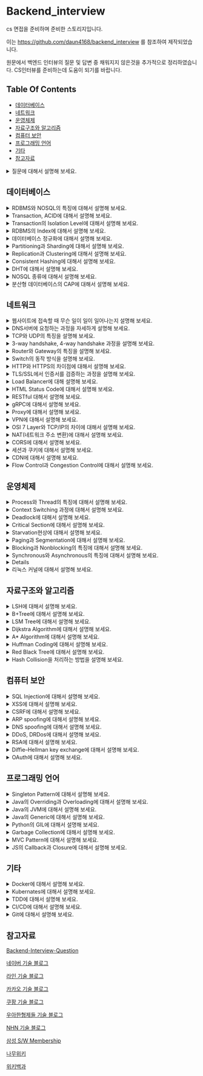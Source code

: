 # Backend_interview
cs 면접을 준비하며 준비한 스토리지입니다.

이는 https://github.com/daun4168/backend_interview 를 참조하여 제작되었습니다.

원문에서 백엔드 인터뷰의 질문 및 답변 중 채워지지 않은것을 추가적으로 정리하였습니다. CS인터뷰를 준비하는데 도움이 되기를 바랍니다.



## Table Of Contents
- [데이터베이스](#데이터베이스)
- [네트워크](#네트워크)
- [운영체제](#운영체제)
- [자료구조와 알고리즘](#자료구조와-알고리즘)
- [컴퓨터 보안](#컴퓨터-보안)
- [프로그래밍 언어](#프로그래밍-언어)
- [기타](#기타)
- [참고자료](#참고자료)


<details>
  <summary>질문에 대해서 설명해 보세요.</summary>
  </br>
  답변답변답변<br>
  </br>
</details>


## 데이터베이스
<details>
  <summary>RDBMS와 NOSQL의 특징에 대해서 설명해 보세요.</summary>
  </br>
  RDB의 경우, 정해진 스키마를 갖고 있습니다. <br>
  데이터는 관계를 통해서 여러개의 테이블에 분산됩니다. <br>
  테이블간의 관계에서 foreigen key를 사용해서 join이 가능하다는 점이 특징입니다. <br>
  NOSQL의 경우에는 다양한 프로그램들이 있어서 각기 특징이 다릅니다. <br>
  보편적인 특징으로는, RDB와 반대로 Schema가 존재하지 않고, 테이블 간의 관계를 정의하지 않으며, <br>
  분산 저장을 통한 Scale-out에 유리한 구조를 가지고 있습니다. <br>
  <br>
  RDB는 데이터 구조가 명확하고 변경 될 여지가 없고, <br> 
  데이터 무결성에 대한 보장이 필요한 시스템에서 사용하는 것이 좋습니다. <br>
  또한, 관계를 맺고 있는 데이터가 자주 Update가 일어나는 경우에 적합합니다. <br>
  NOSQL은 데이터 구조를 잘 알 수 없고, <br>
  데이터의 구조의 변경이 일어날 수 있는 경우에 사용하는  것이 좋습니다. <br>
  또한 데이터의 양이 많지만 Update가 많이 이루어지지 않는 시스템에 사용하는 것이 좋습니다. <br>
  </br>
</details>

<details>
  <summary>Transaction, ACID에 대해서 설명해 보세요.</summary>
  </br>
  트랜잭션이란 DB내에서 하나의 논리적 기능을 수행하기 위해서 여러 작업들을 묶어놓은 단위입니다. <br>
  ACID란 트랜잭션의 특징입니다. Atomicity, Consistency, Isolation, Durability를 나타냅니다.<br>
  <br>
  Atomicity, 원자성은 All or Nothing, 즉 한 트랜잭션 내의 모든 연산이<br>
  전부 수행되거나, 아니면 전부 수행되지 않는다는 것을 나타냅니다.<br>
  Consistnecy, 일관성은 트랜잭션 완료 이후에도 일관성 있는 DB상태를 유지하는 것을 의미합니다. <br>
  시스템의 규칙은 수행 전과 수행 후에도 같아야 합니다.<br>
  Isolation, 독립성은 트랜잭션 수행 중에는 다른 작업이 영향을 주지 않는다는 뜻입니다. <br>
  즉, 트랜잭션의 순서는 연속적이여야만 함을 의미합니다. <br>
  Durability, 영구성은 성공적으로 수행된 트랜잭션은 영원히 반영됨을 뜻합니다. <br>
  모든 트랜잭션은 로그로 남고, 이전 상태로 되돌릴 수 있습니다. <br>
  <br>
</details>

<details>
  <summary>Transaction의 Isolation Level에 대해서 설명해 보세요.</summary>
  </br>
  트랜잭션의 격리 수준은 여러가지 단계가 있습니다. <br>
  Lock 또는, MVCC(multiversion concurrency control)를 사용합니다. <br>
  <br>
  Level0, Read Uncommitted는 트랜젝션에서 처리중인,  <br>
  아직 커밋되지 않은 데이터를 다른 트랜잭션이 읽는 것을 허용합니다. <br>
  Dirty Read현상이 발생합니다.<br>
  정합성에 문제가 많아 주로 사용하지는 않습니다. <br>
  <br>
  Level1, Read Committed는 커밋되어 확정된 데이터만 읽는 것을 허용합니다.  <br>
  Non-Reapeatable Read(Inconsistent Analysis)현상이 발생합니다. <br>
  읽기를 공유하는 Lock를 이용해서 하나의 레코드를 읽을 때 Lock를 설정하고,  <br>
  해당 레코드에서 빠지는 순간 Lock을 해제해서 구현하는 방식이 있습니다. <br>
  또는 쿼리시작 시점의 Undo데이터를 제공하는 방식으로 구현이 가능합니다. <br>
  성능과 정합성에 적절한 타협을 한 방식으로 DBMS에서 주로 사용합니다. <br>
  <br>
  Level2, Repeatable Read는, 선행 트랜잭션이 읽은 데이터를 트랜잭션이 종료될 때 까지 <br>
  이후 트랜잭션이 Update/Delete를 하는 것을 허용하지 않습니다. <br>
  Phantom Read(첫번째 쿼리에서 없던 레코드가 두번째 쿼리에서 나타남)현상이 발생합니다.<br>
  Lock을 커밋할 때 까지 유지하는 방식으로 구현하거나,  <br>
  각 트랜잭션에 순차적으로 ID를 부여하여, <br>
  트랜잭션 ID보다 작은 번호에서 변경된 것만 읽게 하는 방식으로 구현이 가능합니다. <br>
  <br>
  Level3, Serializable는, 트랜잭션을 순차적으로 처리하는 것을 의미합니다. <br>
  읽는 것이 가장 엄격하고 정밀한 isolation을 보장하지만, <br>
  동시 처리성능이 낮아 거의 사용되지 않습니다. <br>
  <br>
</details>

<details>
  <summary>RDBMS의 Index에 대해서 설명해 보세요.</summary>
  </br>
  인덱스는 테이블의 동작 속도를 높여주는 자료 구조입니다. <br>
  인덱스를 설정할 때는, Cardinality 등의 기준을 사용해서 결정합니다. <br>
  Cardinality란, 특정 컬럼에 사용되는 값의 유니크한 값의 개수입니다.   <br>
  Cardinality가 높을 수록 인덱스를 설정했을 때 효율적입니다.  <br>
  Index를 설정할 경우 Select Query는 효과적으로 실행할 수 있지만,  <br>
  Create, Update, Delete Query의 경우 성능이 떨어지므로,  <br>
  DB가 어떻게 사용되는 지에 따라 적절한 수준으로 설정하는 것이 좋습니다.  <br>
  </br>
</details>

<details>
  <summary>데이터베이스 정규화에 대해서 설명해 보세요.</summary>
  </br>
  데이터베이스 정규화에는, 1NF, 2NF, 3NF, BCNF등이 있습니다. <br>
  정규화 되지 않은 테이블은, 갱신 이상, 삽입 이상, 삭제 이상 등의 문제가 있습니다. <br>
  정규화를 통해, Data Reduncamcy를 제거하며, <br>
  데이터 저장을 논리적으로, 의미있게(informative) 할 수 있는 장점이 있습니다.  <br>
  또한 데이터베이스 구조 확장 시에 구조 변경을 최소화 할 수 있습니다.  <br>
  <br>
  1NF, 1차 정규형의 핵심은, 각 Row마다 Column의 값이 1개씩만 있어야 합니다. (Atomic Value)<br>
  원칙적으로는 "어떤 관계와 동일 구조"임을 뜻하며, 아래의 조건이 있습니다.<br>
  1. 모든 Column(attribute)는 각 Table에서 Unique하다. <br>
  2. 모든 entry는 하나의 값을 가져야 하며, Atomic해야 한다. <br>
  3. 중복되는 Row가 없다.<br>
  <br>
  2NF, 2차 정규형의 핵심은, 부분적 종속이 없어야 합니다. (완전 함수 종속)<br>
  즉, Candidate Key와 K와, K에 속하지 않은 Attirbute A가 있을 때, <br>
  A를 결정하기 위해 K일부로 결정되지 않고, K전체를 참조해야 하는 경우,<br>
  1NF인 테이블은 2NF의 필요충분조건을 만족합니다. <br>
  <br>
  3NF, 3차 정규형의 핵심은 테이블 내의 모든 속성이 기본 키에만 의존해야 합니다. <br>
  (이행적 함수 종속 없음)<br>
  이행적 함수 종속이란 A -> B, B -> C  ==> A -> C 를 의미합니다. <br>
  <br>
  BCNF 정규화의 핵심은 모든 결정자가 후보 키가 되는 것입니다. <br>
  즉, 어떤 컬럼이 다른 컬럼의 값을 결정하는 결정자인데 Candidate Key가 아니라면,<br>
  BCNF 정규화를 만족시키기 위해 분해해야 합니다. <br>
  </br>
</details>

<details>
  <summary>Partitioning과 Sharding에 대해서 설명해 보세요.</summary>
  </br>
  파티셔닝은, Perfomance, Manageability, Availability를 향상시키기 위해<br>
  테이블/인덱스를 분리하는 방법입니다. <br>
  <br>
  파티셔닝 방법은 크게 두가지로 볼 수 있습니다.<br>
  Horizontal Partitioning은, 동일한 스키마의 데이터를 여러개의 테이블에<br>
  나누어 저장하는 것을 뜻합니다. Row기반으로 데이터를 분리합니다. <br>
  Vertical Partitioning은, 하나의 Entity에 저장된 데이터를 여러개의 엔티티로<br>
  분리하는것을 뜻합니다. Column기반으로 데이터를 분리합니다. <br>
  <br>
  Range Partitioning은, 연속적인 숫자 등을 기준으로 파티셔닝 하는 방식입니다. <br>
  Hash Partitioning은, 각 파티션마다 해시값의 범위를 할당하는 방식입니다. <br>
  범위 Query를 효율적으로 실행이 불가능하다는 단점이 있습니다. <br>
  추가적으로 보조 색인이 존재하는 DB라면 다음의 파티셔닝 방식을 사용합니다.<br>
  Document-based partitioning(Local index)의 경우, <br>
  각 파티션마다 index를 둡니다.<br>
  Term-based partitioning(Global index)의 경우, <br>
  모든 파티션의 데이터를 담당하는 index를 만들고, global index또한 파티셔닝합니다. <br>
  Global index의 갱신은 보편적으로 비동기적으로 이루어집니다. <br>
  <br>
  샤딩은, Horizontal Partitioning을 뜻하기도 하고, <br>
  그중에서도 물리적인 형태로 파티셔닝 하는 것만을 뜻하기도 합니다. <br>
  </br>
</details>

<details>
  <summary>Replication과 Clustering에 대해서 설명해 보세요.</summary>
  </br>
  리플리케이션은, DB를 권한에 따라 Master-Slave로 구축하는 방식입니다.  <br>
  Master Node는 쓰기작업만을, Slave Node는 읽기작업만을 처리합니다.  <br>
  비동기적으로 운영되어 지연시간이 적은 장점이 있지만, <br>
  데이터 동기화가 보장되지 않아 일관성에 문제가 있을 수 있고, <br>
  Master Node에 문제가 생길 경우 복구가 어렵습니다. <br>
  <br>
  클러스터링은, DB를 여러개의 서버에 수평적으로 구축하는 방식입니다. <br>
  클러스터링은 SPoF(Single point of Failure)와 같은 문제를 해결하기 위해서 사용합니다. <br>
  동기적으로 운영되어 Write에 지연 시간이 있습니다. <br>
  항상 일관성있는 데이터를 얻을 수 있고,  <br>
  하나의 노드가 죽어도 끊김없이 계속 운용이 가능합니다.  <br>
  </br>
</details>

<details>
  <summary>Consistent Hashing에 대해서 설명해 보세요.</summary>
  </br>
  Hash Ring을 사용해서 해싱을 하는 방법입니다. <br>
  메타정보 조회 없이 클러스터에서 키가 저장된 노드를 바로 찾아갈 수 있습니다.<br>
  Rebalancing문제를 해결하기 위한 방법입니다. <br>
  Virtual Node는, 실제 물리 노드보다 토큰을 더 많이 보유하는 방식입니다.<br>
  이를 통해, Object분포의 불균일성을 해결합니다. <br>
  <br>
  일반 HashTable을 사용하면, 분산 DB에서 node를 추가하거나 삭제하는데<br>
  O(K)의 시간이 걸립니다. (K는 Key의 수) Coninstent Hashing을 사용하면<br>
  O(K/N)의 시간으로 가능합니다. 단, Key를 추가하거나 삭제할 때, <br>
  일반적인 HashTable은 O(1)이면 가능하지만, Consistent Hashing의 경우<br>
  O(logN)의 시간이 걸립니다. (N은 Node의 수)<br>
  <br>
  DynamoDB, Memcached와 같은 NOSQL에 주로 사용되고 있습니다. <br>
  </br>
</details>

<details>
  <summary>DHT에 대해서 설명해 보세요.</summary>
  </br>
  Distributeed Hash Table
  Cassandra, BitTorrent
  </br>
</details>

<details>
  <summary>NOSQL 종류에 대해서 설명해 보세요.</summary>
  </br>
  
  </br>
</details>

<details>
  <summary>분산형 데이터베이스의 CAP에 대해서 설명해 보세요.</summary>
  </br>
  Database가 Consistency, Availability, Partitioning를 모두 만족할 수 없고, 
  둘만 만족할 수 있다는  것입니다. 
  </br>
</details>




## 네트워크
<details>
  <summary>웹사이트에 접속할 때 무슨 일이 일이 일어나는지 설명해 보세요.</summary>
  </br>
  주소창에 URL을 입력하면 브라우저는 DNS서버에 요청을 해서 IP주소를 얻습니다. <br>
  IP주소를 얻으면 HTTP를 이용해서 IP주소로 웹사이트에 대해 요청합니다. <br>
  서버는 요청을 받으면, 처리해서 다시 응답을 보냅니다. <br>
  브라우저는 응답을 받으면 HTML코드를 파싱해서 화면에 출력합니다. <br>
  </br>
</details>

<details>
  <summary>DNS서버에 요청하는 과정을 자세하게 설명해 보세요.</summary>
  </br>
  www.google.com 에 요청한다고 가정하겠습니다. <br>
  브라우저는 DNS서버에 요청하기 전, 브라우저에 도메인이 캐싱되어 있는지 확인합니다. <br>
  없을 경우, OS의 hosts파일에 도메인이 있는지 확인합니다. 없을 경우, local dns서버에 물어봅니다. <br>
  local dns서버는 root name서버의 ip주소를 기록한 hint파일이 있어, <br>
  이것을 참조하여 local dns 서버로 요청을 보냅니다. <br>
  root name서버는 NS레코드와 A레코드가 있는 Glue레코드를 참조하여 <br>
  top-level name server를 참조하라고 응답합니다. <br>
  top-level name server - com 서버는 그 아래 서버에 대한 정보를 갖고 있어 <br>
  google.com의 네임서버를 참조하라고 응답합니다. <br>
  최  요청을 받은 네임서버는 클라이언트에게 google.com의 IP주소를 전송합니다. <br>
  물론 각 서버는 한번 요청한 이후 캐시를 저장하고 있어 동일한 요청에 대해 계속 <br>
  다른 DNS서버로 요청을 보내지는 않습니다. 단, 캐시에는 TTL이 있어 유효기간이 지나면 삭제됩니다. <br>
  Windows의 경우, default로 86,400(1day)만큼 DNS Cache를 저장합니다. <br>
  <br>
  DNS서버에 요청을 보낼 때, 보편적으로는 UDP/53 포트를 사용하지만, 전송 데이터가 512Byte이상이거나, <br>
  Zone Transfer가 일어나는 경우에는 TCP/53을 사용합니다. <br>
  DNS프로토콜은 원래 암호화를 하지 않지만, 감청 이슈로 인해, DNS over TLS, DNS over HTTPS 등을 <br>
  이용해 암호화하려는 기술들이 사용되고 있습니다. <br>
  </br>
</details>

<details>
  <summary>TCP와 UDP의 특징을 설명해 보세요.</summary>
  </br>
  TCP/UDP 모두 OSI 7 Layer 중 Transport layer에서 사용하는 기술입니다. <br>
  TCP는 3-way handshake 과정을 통해 연결을 설정하고 4-way handshaker과정을 통해 해제합니다. <br>
  TCP는 흐름 제어를 위해 보편적으로 Sliding Window 방식을 사용합니다. 한 번에 처리할 수 있는 <br>
  데이터를 정해 놓고, 보내고, 응답받고, 윈도우를 밀어내는 방식을 반복해서 전송합니다. <br>
  이 때, Receiver는 Sender로 ACK을 보냅니다. ACK을 보낼 때, Seq번호를 순차적으로 같이 <br>
  전송하기 때문에 Sender는 같은 Seq번호의 ACK이 여러 번 도착할 경우 문제가 발생한 것을 <br>
  알 수 있습니다.  <br>
  TCP는 세그먼트가 손실되었거나 훼손된 경우 를 통해 Go-Back-ARQ 등을 통해 재전송합니다.<br>
  네트워크가 혼잡해지지 않도록, Slow Start등의 혼잡제어 기법또한 사용합니다. <br>
  UDP에는 이러한 제어가 존재하지 않습니다. <br>
  TCP와 UDP 모두Checksum을 이용해서 전송받은 데이터가 정확한지 검증하는 과정을 거칩니다. <br>
  <br>
  TCP는 연결 지향형 프로토콜로, HTTP, FTP등에서 주로 사용하며 속도가 느리나 신뢰성을 보장합니다. <br>
  UDP는 그 반대로, 순서와 확실한 전송이 보장되지 않지만, 속도가 빠르고 헤더 크기가 작습니다. <br> 
  UDP는 DNS, 일부 실시간 동영상 서비스, 응답속도가 중요한 게임 등에서 사용합니다. <br>
  <br>
  다른 Transport Layer의 프로토콜로는 QUIC가 있습니다. <br>
  HTTP/3에서 사용하며, UDP기반이지만 신뢰성을 보장해줍니다. <br>
  </br>
</details>

<details>
  <summary>3-way handshake, 4-way handshake 과정을 설명해 보세요.</summary>
  </br>
  3-way handshake <br>
    1. Server는 Listen상태, Client에서 SYN(M) 전송 <br>
    2. Server는 응답을 받고 SYN_RCV로 상태 전환, ACK(N+1),SYN(N) 전송 <br>
    3. Client는 Established 상태로 전환, ACK(N+1)전송 <br>
    4. Server는 ACK을 받고 서버는 Established 상태로 전환 <br>
  <br>
  4-way handshake <br>
    1. Client는 FIN 전송 <br>
    2. Server는 FIN을 받고 TIMEOUT으로 상태 전환, 일단 ACK전송 <br>
    3. Server는 나머지 데이터 모두 전송 후 FIN 전송 <br>
    4. Client는 FIN받고, ACK전송 <br>
    5. Server는 ACK을 받고 소켓 Close <br>
    6. Client는 Time wait으로 일정 기간 대기 이후 Close <br>
  </br>
</details>

<details>
  <summary>Router와 Gateway의 특징을 설명해 보세요.</summary>
  </br>
  라우터는 OSI 7 Layer 중, Network Layer에서 동작하는 장비입니다. <br>
  Subnet이 다른 장비간을 연결 할 떄 사용합니다. <br>
  Routing Table을 참조하여 목적지의 IP주소에 따라 다른 Router로 패킷을 전달합니다. <br>
  라우팅 기법으로는 CIDR(사이더)방식을 가장 많이 활용하며, <br>
  각 네트워크의 영역을 구분지을 수 있습니다.  <br>
  게이트웨이는 서로 다른 통신망, 혹은 다른 프로토콜을 사용하는 네트워크 간을 연결해 줍니다. <br>
  다만 게이트웨이와 라우터는 명확하게 분리되는 개념이 아닙니다. 특정 역할을 의미하는 것이라서, <br>
  라우터가 게이트웨이의 역할을 할 수도 있고, 다른 장비나 소프트웨어가 그러한 역할을 할 수도 있습니다. 
  </br><br>
</details>

<details>
  <summary>Switch의 동작 방식을 설명해 보세요.</summary>
  </br>
  스위치는 OSI 7 Layer 중, Data Link Layer에서 동작하는 장비입니다. <br>
  Mac Address가 기록된 테이블을 가지고 있어,  <br>
  목적지의 MAC주소를 가진 장비의 포트로만 프레임을 전송합니다. <br>
  스위치가 처음에 아무런 정보도 갖고 있지 않다면, 모든 포트로 프레임을 전송하지만, <br>
  프레임이 스위치를 거쳐갈 때, 각 포트의 MAC주소를 기억합니다. <br>
  처음 MAC주소를 사용한 통신을 하기 위해서는, 송신자는 ARP요청 패킷을 <br>
  Broadcast로 전송합니다. 모든 호스트와 라우터는 ARP 요청 패킷을 수신하지만, <br>
  요청 패킷에 해당하는 수신자만 ARP Reply 패킷을 유니캐스트로 전송합니다. <br>
  </br>
</details>

<details>
  <summary>HTTP와 HTTPS의 차이점에 대해서 설명해 보세요.</summary>
  </br>
  HTTP는 평문 데이터를 전송하는 프로토콜이고, 이러한 과정에서 제3자가 패킷을 탈취할 경우, <br>
  패킷 안에 있는 정보를 볼 수 있습니다. HTTPS는 HTTP내용을 SSL/TLS를 프로토콜을 통해 <br>
  암호화 해서 전송합니다. <br>
  HTTPS는 80번 포트를, HTTPS는 443번 포트를 사용합니다.  <br>
  TLS통신을 위해서 Hannshake과정을 거치며, 내용은 다음과 같습니다. <br>
  1. Client는 ClientHello 전송 <br>
  2. Server는 ServerHello 전송 <br>
  3. Server는 인증서, 랜덤 데이터를 포함한 Certificate전송 <br>
  4. Client는 인증서 검증 <br>
  5. Client는 pre-master secret을 생성하고 인증서의 공개 키를 이용해 암호화, 전송 <br>
  6. Server는 복호화해서 pre-master secret을 알아내고, master secret생성 <br>
  7. Server는 master secret으로 Session key생성 <br>
  8. Server, Client는 ChangeCipherSpec, Finished전송으로 과정 완료 <br>
  9. Server, Client는 대칭키 암호를 이용해 통신 <br>
  <br>
</details>

<details>
  <summary>TLS/SSL에서 인증서를 검증하는 과정을 설명해 보세요.</summary>
  </br>
  인증서에는, 발급자, 서명 알고리즘, 유효기간, 공개 키, 지문 등의 내용이 있습니다. <br>
  <br>
  인증서의 검증은 최상위 인증 기관 - Root CA가 신뢰할 수 있다는 것으로 시작합니다. <br>
  Root CA들의 인증서 및 공개 키는 보통 MS 트러스티드 루트 프로그램 등, OS에서 받아옵니다. <br>
  다만 최근 Chrome의 경우 자체 루트 인증인 Chrome root program을 운영할 계획이라고 합니다. <br>
  <br>
  중간 인증 기관(ICA)의 인증서가 신뢰할 만한 인증서인지 검증하기 위해, <br>
  ICA인증서의 지문을 RootCA의 공개키를 이용해서 복호화합니다. <br>
  이 지문이 인증서의 해시값과 일치할 경우 인증서를 신뢰할 수 있습니다 <br>
  동일한 과정을 하위 CA까지 검증하는 과정(Chain of Trust)으로 인증서를 검증할 수 있습니다. <br>
  암호화 알고리즘으로는 SHA256 RSA2048을 주로 사용합니다.<br>
  다만 RootCA를 신뢰할 수 없을 때, <br>
  즉 RootCA의 비밀키가 유출되었을 경우에는 문제가 발생할 수 있습니다. <br>
  참고: chrome://settings/security <br>
  <br>
</details>

<details>
  <summary>Load Balancer에 대해 설명해 보세요.</summary>
  </br>
   로드 밸런서는 서버에 가해지는 부하를 분산해주는 장치 및 기술을 말합니다. <br>
   서버에서 서비스를 하기에 트래픽이 너무 높다면 Scale-up / Scale-out 을 해야 합니다. <br>
   다만 Scale-up은 한계가 있어 결국 분산 처리를 위해 Scale-out을 합니다. <br>
   DNS서버가 로드밸런서의 IP주소를 클라이언트에게 전송하고, 클라이언트는 로드밸런서로 요청을 보냅니다. <br>
   로드밸런서는 요청을 서버로 분배하고, 서버는 로드밸런서로, 또는 클라이언트로 직접 응답을 보냅니다. <br>
   로드밸런서는, Health Check, Tunneling, NAT(Network Address Translation) 등의 기능을 합니다. 
   로드밸런서의 종류로는 4-layer / 7-layer에서 작동하는 로드밸런서가 있습니다. <br>
   l4 로드밸런서의 작동 방식중 대표적인 것은 다음과 같습니다. <br>
   Weighted Least Connections: 서버의 커넥션의 수와 가중치를 바탕으로 요청을 분배합니다. <br>
   Fastest Response Time: 서버가 응답하는 시간이 가장 빠른 서버로 요청을 분배합니다. <br>
   Source Hash Scehduling: 사용자의 IP를 해싱하고 그 결과로 서버로 요청을 분배합니다. <br>
   l7 로드밸런서의 경우 l4로드밸런서의 기능을 포함하여, 추가적으로 <br>
   URL Switching: 하위 URL들을 특정 서버로 처리합니다.<br>
   Context Swithcing: 리소스에 따라 요청을 분배합니다. (이미지/동영상 등)<br>
   Persistence with Cookies: 쿠키 정보를 바탕으로 동일한 서버에 계속 할당해주는 방식입니다. <br>
   <br>
   SLB에서 발전된 개념으로 GSLB가 있습니다. <br>
   GSLB란 DNS를 기반으로 로드밸런싱을 하는 방법입니다. <br>
   동일한 서비스를 하는 서버들이 여러 지역에 분산되어 운용 될 때 이용하는 방식입니다. <br>
   단순 DNS방식에 비해, Health Check를 하고, RTT및 지리적 위치를 고려하여 <br>
   요청을 분배한다는 장점이 있습니다. <br>
   GSLB는 Local name server와 Second Level name server사이에 위치합니다. <br>
   GSLB는 DNS Proxy로 동작하여, DNS Query를 내부 DNS서버로 전달하는 역할을 합니다. <br>
   </br>
</details>

<details>
  <summary>HTML Status Code에 대해서 설명해 보세요.</summary>
  </br>
   200: 성공 <br>
   3xx: 리다이렉션 <br>
   403: Forbidden, 권한 없음 <br>
   404: Not Found, 찾을 수 없음<br>
   500: 내부 서버 오류<br>
   503: 서비스 사용 불가 (서버 오버로드 등)<br>
  </br>
</details>

<details>
  <summary>RESTful 대해서 설명해 보세요.</summary>
  </br>
   REST란 Representational State Transfer의 약자입니다. <br>
   REST API는 URI, HTTP Method, Representation으로 이루어져 있습니다.<br>
   URI는, Resource를 뜻하는 것으로 명사적으로 구성되는 것이 좋습니다.<br>
   HTTP Method는, Verb를 뜻하는 것으로 GET, POST, PUT, DELETE등이 있습니다.<br>
   각 메소드는 CRUD에 대응되며, 그에 맞는 동작을 하도록 구성하는 것이 좋습니다. <br>
   Representation은 응답을 뜻합니다. Json을 주로 사용하나, XML, TEXT등도 사용가능합니다.<br>
   <br>
   REST의 특징으로는 6가지의 제한 조건이 있습니다. <br>
   1. Uniform Interface는, Resource에 대한 조작을 통일된 인터페이스로 수행가능해야 합니다.<br>
   HTTP를 따르는 모든 플랫폼에서 사용이 가능해야 하고, 특정 언어나 플랫폼에 종속되지 않습니다.<br>
   또한, 메세지의 내용을 읽는 것으로 무슨 요청을 판단하는지 사람이 쉽게 알 수 있습니다. <br>
   2. Stateless는, 클라이언트의 상태를 서버가 유지하지 않는다는 것을 의미합니다.<br>
   세션, 쿠키 등을 별도로 관리하지 않아, 자유도가 높아지고 구현이 단순해집니다.<br>
   3. Cacheable은, HTTP를 사용하는 덕분에 HTTP의 해싱 기능이 사용가능하다는 점입니다.<br>
   4. Layered System은, REST서버가 여러 계층으로 구성될 수 있다는 점입니다. <br>
   로드밸런싱, SSL등을 하는 계층을 추가할 수 있습니다. <br>
   5. Client-server architecture는, 클라이언트와 서버가 분리되어 의존성이 줄어든다는 점입니다.<br>
   실질적으로 Backend와 Frontend의 개발의 분리가 쉬워질 수 있습니다. <br>
   6. Code on demand(Optional)는, Server로부터 스크립트를 받아서 클라이언트에서 JS등으로<br>
   실행이 가능하다는 점입니다. <br>
  </br>
</details>

<details>
  <summary>gRPC에 대해서 설명해 보세요.</summary>
  </br>
  https://medium.com/naver-cloud-platform/nbp-%EA%B8%B0%EC%88%A0-%EA%B2%BD%ED%97%98-%EC%8B%9C%EB%8C%80%EC%9D%98-%ED%9D%90%EB%A6%84-grpc-%EA%B9%8A%EA%B2%8C-%ED%8C%8C%EA%B3%A0%EB%93%A4%EA%B8%B0-1-39e97cb3460
  </br>
</details>

<details>
  <summary>Proxy에 대해서 설명해 보세요.</summary>
  </br>
  프록시는, 클라이언트가 자신을 통해서 타 네트워크 서비스에 간접적으로 접속할 수 있게 해주는 </br>
  시스템을 뜻합니다.  보안을 목적으로, 또는 캐시를 이용한 빠른 서비스를 목적으로 주로 사용합니다. </br>
  Open Proxy(Forwarding Proxy)는, 어떤 유저라도 접속 가능한 프록시 서버를 뜻합니다. </br>
  Anonymous Proxy, Transparnet Proxy 등이 존재합니다. </br>
  Reverse Proxy(Surrogate Proxy)는, 클라이언트들이 프록시 서버를 볼 때, 원본 서버로</br>
  보이게 하는 시스템을 뜻합니다. 클라이언트는 원본 서버의 존재를 알 수 없고, 모든 원본 서버의</br>
  트래픽은 프록시를 통해 거쳐가게 됩니다. </br>
  SSL Encryption, Load balancing, Cache, Compression등의 목적으로 사용합니다. </br>
  </br>
</details>

<details>
  <summary>VPN에 대해서 설명해 보세요.</summary>
  </br>
  </br>
</details>

<details>
  <summary>OSI 7 Layer와 TCP/IP의 차이에 대해서 설명해 보세요.</summary>
  </br>
  Application Layer
  Presentation Layer
  Session Layer
  Transport Layer
  Network Layer
  Datalink Layer: Frames / 주소할당/오류감지 MAC address / ex)Ethernet
  Physical Layer: 하드웨어
  </br>
</details>

<details>
  <summary>NAT(네트워크 주소 변환)에 대해서 설명해 보세요.</summary>
  </br>

  </br>
</details>

<details>
  <summary>CORS에 대해서 설명해 보세요.</summary>
  </br>

  </br>
</details>

<details>
  <summary>세션과 쿠키에 대해서 설명해 보세요.</summary>
  </br>

  </br>
</details>

<details>
  <summary>CDN에 대해서 설명해 보세요.</summary>
  </br>

  </br>
</details>

<details>
  <summary>Flow Control과 Congestion Control에 대해서 설명해 보세요.</summary>
  </br>

  </br>
</details>


## 운영체제

<details>
  <summary>Process와 Thread의 특징에 대해서 설명해 보세요.</summary>
  </br>

  </br>
</details>

<details>
  <summary>Context Switching 과정에 대해서 설명해 보세요.</summary>
  </br>

  </br>
</details>

<details>
  <summary>Deadlock에 대해서 설명해 보세요.</summary>
  </br>

  </br>
</details>

<details>
  <summary>Critical Section에 대해서 설명해 보세요.</summary>
  </br>

  </br>
</details>

<details>
  <summary>Starvation현상에 대해서 설명해 보세요.</summary>
  </br>

  </br>
</details>

<details>
  <summary>Paging과 Segmentation에 대해서 설명해 보세요.</summary>
  </br>

  </br>
</details>

<details>
  <summary>Blocking과 Nonblocking의 특징에 대해서 설명해 보세요.</summary>
  </br>

  </br>
</details>

<details>
  <summary>Synchronous와 Asynchronous의 특징에 대해서 설명해 보세요.</summary>
  </br>
  동기 작업은, 작업을 동시에 수행하거나, 끝나거나, 끝나는 동시에 시작하는 것을 의미합니다.
  비동기 작업은, 상대방과 관계 없이 수행합니다. 
  </br>
</details>

<details>
  <summaryMemory Structure에 대해서 설명해 보세요.</summary>
  </br>
  Code, Data, Stack, Heap
  </br>
</details>

<details>
  <summary>리눅스 커널에 대해서 설명해 보세요.</summary>
  </br>

  </br>
</details>


## 자료구조와 알고리즘

<details>
  <summary>LSH에 대해서 설명해 보세요.</summary>
  </br>
  Jaccard 유사도 J(A, B) = |A∪B|/|A∪B| </br>
  min-hash </br>
  Rabin fingerprint </br>
  Locality Senesitive Hashing </br>
  </br>
</details>

<details>
  <summary>B+Tree에 대해서 설명해 보세요.</summary>
  </br>
  
  </br>
</details>

<details>
  <summary>LSM Tree에 대해서 설명해 보세요.</summary>
  </br>
  Log-Structured Merge Tree
  </br>
</details>

<details>
  <summary>Dijkstra Algorithm에 대해서 설명해 보세요.</summary>
  </br>

  </br>
</details>

<details>
  <summary>A* Algorithm에 대해서 설명해 보세요.</summary>
  </br>

  </br>
</details>

<details>
  <summary>Huffman Coding에 대해서 설명해 보세요.</summary>
  </br>

  </br>
</details>

<details>
  <summary>Red Black Tree에 대해서 설명해 보세요.</summary>
  </br>

  </br>
</details>

<details>
  <summary>Hash Collision을 처리하는 방법을 설명해 보세요.</summary>
  </br>
  1. Sepearate Chaning는, Linked List로 해시 충돌을 처리한다. </br>
  2. Open Addressing은, Liniear Probing, Double Hashing등을 사용해서</br>
  다른 버켓에 담는 것으로 해시 충돌을 처리한다.</br>
  </br>
</details>


## 컴퓨터 보안

<details>
  <summary>SQL Injection에 대해서 설명해 보세요.</summary>
  </br>

  </br>
</details>

<details>
  <summary>XSS에 대해서 설명해 보세요.</summary>
  </br>

  </br>
</details>

<details>
  <summary>CSRF에 대해서 설명해 보세요.</summary>
  </br>

  </br>
</details>

<details>
  <summary>ARP spoofing에 대해서 설명해 보세요.</summary>
  </br>

  </br>
</details>

<details>
  <summary>DNS spoofing에 대해서 설명해 보세요.</summary>
  </br>

  </br>
</details>

<details>
  <summary>DDoS, DRDos에 대해서 설명해 보세요.</summary>
  </br>

  </br>
</details>

<details>
  <summary>RSA에 대해서 설명해 보세요.</summary>
  </br>

  </br>
</details>

<details>
  <summary>Diffie–Hellman key exchange에 대해서 설명해 보세요.</summary>
  </br>

  </br>
</details>

<details>
  <summary>OAuth에 대해서 설명해 보세요.</summary>
  </br>

  </br>
</details>


## 프로그래밍 언어

<details>
  <summary>Singleton Pattern에 대해서 설명해 보세요.</summary>
  </br>

  </br>
</details>

<details>
  <summary>Java의 Overriding과 Overloading에 대해서 설명해 보세요.</summary>
  </br>

  </br>
</details>

<details>
  <summary>Java의 JVM에 대해서 설명해 보세요.</summary>
  </br>

  </br>
</details>

<details>
  <summary>Java의 Generic에 대해서 설명해 보세요.</summary>
  </br>

  </br>
</details>

<details>
  <summary>Python의 GIL에 대해서 설명해 보세요.</summary>
  </br>

  </br>
</details>

<details>
  <summary>Garbage Collection에 대해서 설명해 보세요.</summary>
  </br>

  </br>
</details>

<details>
  <summary>MVC Pattern에 대해서 설명해 보세요.</summary>
  </br>

  </br>
</details>

<details>
  <summary>JS의 Callback과 Closure에 대해서 설명해 보세요.</summary>
  </br>

  </br>
</details>


## 기타
<details>
  <summary>Docker에 대해서 설명해 보세요.</summary>
  </br>

  </br>
</details>

<details>
  <summary>Kubernates에 대해서 설명해 보세요.</summary>
  </br>

  </br>
</details>

<details>
  <summary>TDD에 대해서 설명해 보세요.</summary>
  </br>

  </br>
</details>

<details>
  <summary>CI/CD에 대해서 설명해 보세요.</summary>
  </br>

  </br>
</details>

<details>
  <summary>Git에 대해서 설명해 보세요.</summary>
  </br>

  </br>
</details>


## 참고자료
[Backend-Interview-Question](https://github.com/ksundong/backend-interview-question)

[네이버 기술 블로그](https://d2.naver.com/helloworld)

[라인 기술 블로그](https://engineering.linecorp.com/ko/blog/)

[카카오 기술 블로그](https://tech.kakao.com/blog/)

[쿠팡 기술 블로그](https://medium.com/coupang-tech/technote/home)

[우아한형제들 기술 블로그](https://woowabros.github.io/)

[NHN 기술 블로그](https://meetup.toast.com/)

[삼성 S/W Membership](http://www.secmem.org/)

[나무위키](https://namu.wiki/)

[위키백과](https://ko.wikipedia.org/wiki/)
